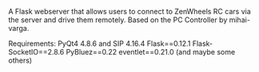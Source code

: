 A Flask webserver that allows users to connect to ZenWheels RC cars via the server and drive them remotely. Based on the PC Controller by mihai-varga.

Requirements:
PyQt4 4.8.6 and SIP 4.16.4
Flask==0.12.1
Flask-SocketIO==2.8.6
PyBluez==0.22
eventlet==0.21.0
(and maybe some others)
